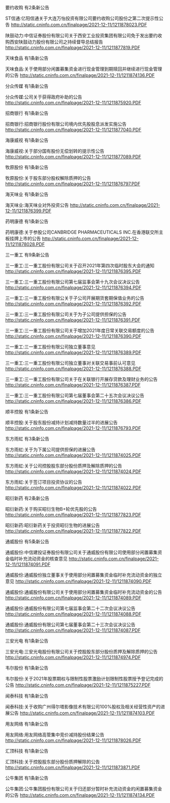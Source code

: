 要约收购 有2条新公告 

ST信通:亿阳信通关于大连万怡投资有限公司要约收购公司股份之第二次提示性公告 http://static.cninfo.com.cn/finalpage/2021-12-11/1211878023.PDF 

陕鼓动力:中信证券股份有限公司关于西安工业投资集团有限公司免于发出要约收购西安陕鼓动力股份有限公司之持续督导总结报告 http://static.cninfo.com.cn/finalpage/2021-12-11/1211877819.PDF 

天味食品 有1条新公告 

天味食品:关于使用部分闲置募集资金进行现金管理到期赎回并继续进行现金管理的公告 http://static.cninfo.com.cn/finalpage/2021-12-11/1211874136.PDF 

分众传媒 有1条新公告 

分众传媒:公司关于获得政府补助的公告 http://static.cninfo.com.cn/finalpage/2021-12-11/1211875920.PDF 

招商银行 有1条新公告 

招商银行:招商银行股份有限公司境内优先股股息派发实施公告 http://static.cninfo.com.cn/finalpage/2021-12-11/1211877040.PDF 

海康威视 有1条新公告 

海康威视:关于部分国有股份无偿划转的提示性公告 http://static.cninfo.com.cn/finalpage/2021-12-11/1211877089.PDF 

牧原股份 有1条新公告 

牧原股份:关于股东部分股权解除质押的公告 http://static.cninfo.com.cn/finalpage/2021-12-11/1211876797.PDF 

海天味业 有1条新公告 

海天味业:海天味业对外投资公告 http://static.cninfo.com.cn/finalpage/2021-12-11/1211876399.PDF 

药明康德 有1条新公告 

药明康德:关于参股公司CANBRIDGE PHARMACEUTICALS INC.在香港联交所主板挂牌上市的公告 http://static.cninfo.com.cn/finalpage/2021-12-11/1211878028.PDF 

三一重工 有9条新公告 

三一重工:三一重工股份有限公司关于召开2021年第四次临时股东大会的通知 http://static.cninfo.com.cn/finalpage/2021-12-11/1211876395.PDF 

三一重工:三一重工股份有限公司第七届监事会第十九次会议决议公告 http://static.cninfo.com.cn/finalpage/2021-12-11/1211876394.PDF 

三一重工:三一重工股份有限公关于子公司开展期货套期保值业务的公告 http://static.cninfo.com.cn/finalpage/2021-12-11/1211876392.PDF 

三一重工:三一重工股份有限公司关于为子公司提供担保的公告 http://static.cninfo.com.cn/finalpage/2021-12-11/1211876391.PDF 

三一重工:三一重工股份有限公司关于增加2021年度日常关联交易额度的公告 http://static.cninfo.com.cn/finalpage/2021-12-11/1211876390.PDF 

三一重工:三一重工股份有限公司独立董事意见 http://static.cninfo.com.cn/finalpage/2021-12-11/1211876389.PDF 

三一重工:三一重工股份有限公司独立董事对关联交易事前认可意见 http://static.cninfo.com.cn/finalpage/2021-12-11/1211876388.PDF 

三一重工:三一重工股份有限公司关于在关联银行开展存贷款及理财业务的公告 http://static.cninfo.com.cn/finalpage/2021-12-11/1211876387.PDF 

三一重工:三一重工股份有限公司第七届董事会第二十五次会议决议公告 http://static.cninfo.com.cn/finalpage/2021-12-11/1211876386.PDF 

顺丰控股 有1条新公告 

顺丰控股:关于股东股份减持计划减持数量过半的进展公告 http://static.cninfo.com.cn/finalpage/2021-12-11/1211876793.PDF 

东方雨虹 有3条新公告 

东方雨虹:关于为下属公司提供担保的进展公告 http://static.cninfo.com.cn/finalpage/2021-12-11/1211874025.PDF 

东方雨虹:关于公司控股股东部分股份质押及解除质押的公告 http://static.cninfo.com.cn/finalpage/2021-12-11/1211874024.PDF 

东方雨虹:关于签订项目投资协议的公告 http://static.cninfo.com.cn/finalpage/2021-12-11/1211874022.PDF 

昭衍新药 有2条新公告 

昭衍新药:关于购买昭衍生物B+轮优先股的公告 http://static.cninfo.com.cn/finalpage/2021-12-11/1211877823.PDF 

昭衍新药:昭衍新药关于投资昭衍生物的进展公告 http://static.cninfo.com.cn/finalpage/2021-12-11/1211877822.PDF 

通威股份 有5条新公告 

通威股份:中信建投证券股份有限公司关于通威股份有限公司使用部分闲置募集资金临时补充流动资金的核查意见 http://static.cninfo.com.cn/finalpage/2021-12-11/1211874091.PDF 

通威股份:通威股份独立董事关于使用部分闲置募集资金临时补充流动资金的独立意见 http://static.cninfo.com.cn/finalpage/2021-12-11/1211874090.PDF 

通威股份:通威股份有限公司关于使用部分闲置募集资金临时补充流动资金的公告 http://static.cninfo.com.cn/finalpage/2021-12-11/1211874089.PDF 

通威股份:通威股份有限公司第七届监事会第二十二次会议决议公告 http://static.cninfo.com.cn/finalpage/2021-12-11/1211874088.PDF 

通威股份:通威股份有限公司第七届董事会第二十三次会议决议公告 http://static.cninfo.com.cn/finalpage/2021-12-11/1211874087.PDF 

三安光电 有1条新公告 

三安光电:三安光电股份有限公司关于控股股东部分股份质押及解除质押的公告 http://static.cninfo.com.cn/finalpage/2021-12-11/1211874974.PDF 

韦尔股份 有1条新公告 

韦尔股份:关于2021年股票期权与限制性股票激励计划限制性股票授予登记完成的公告 http://static.cninfo.com.cn/finalpage/2021-12-11/1211875227.PDF 

闻泰科技 有1条新公告 

闻泰科技:关于收购广州得尔塔影像技术有限公司100%股权及相关经营性资产的进展公告 http://static.cninfo.com.cn/finalpage/2021-12-11/1211874103.PDF 

用友网络 有1条新公告 

用友网络:用友网络高管集中竞价减持股份结果公告 http://static.cninfo.com.cn/finalpage/2021-12-11/1211878026.PDF 

汇顶科技 有1条新公告 

汇顶科技:关于控股股东部分股份质押解除的公告 http://static.cninfo.com.cn/finalpage/2021-12-11/1211873871.PDF 

公牛集团 有1条新公告 

公牛集团:公牛集团股份有限公司关于归还部分暂时补充流动资金的闲置募集资金的公告 http://static.cninfo.com.cn/finalpage/2021-12-11/1211874134.PDF 

